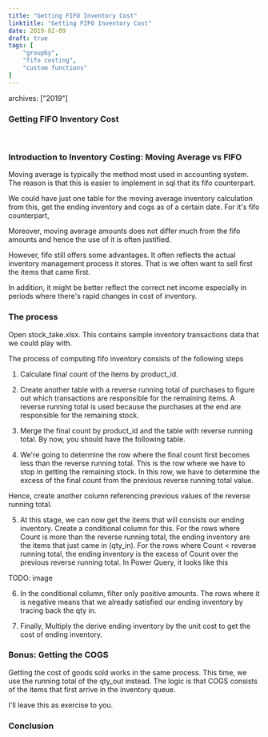 ```yaml
---
title: "Getting FIFO Inventory Cost"
linktitle: "Getting FIFO Inventory Cost"
date: 2019-02-09
draft: true
tags: [
    "groupby",
    "fifo costing",
    "custom functions"
]
---
```

archives: ["2019"]
### Getting FIFO Inventory Cost
<br>

### Introduction to Inventory Costing: Moving Average vs FIFO
Moving average is typically the method most used in accounting system. The reason is that this is easier to implement in sql that its fifo counterpart.

We could have just one table for the moving average inventory calculation from this, get the ending inventory and cogs as of a certain date. For it's fifo counterpart, 

Moreover, moving average amounts does not differ much from the fifo amounts and hence the use of it is often justified.


However, fifo still offers some advantages. It often reflects the actual inventory management process it stores. That is we often want to sell first the items that came first.

In addition, it might be better reflect the correct net income especially in periods where there's rapid changes in cost of inventory.


### The process
Open stock_take.xlsx. This contains sample inventory transactions data that we could play with.

The process of computing fifo inventory consists of the following steps
1. Calculate final count of the items by product_id. 

2. Create another table with a reverse running total of purchases to figure out which transactions are responsible for the remaining items. A reverse running total is used because the purchases at the end are responsible for the remaining stock.

3. Merge the final count by product_id and the table with reverse running total. By now, you should have the following table.

4. We're going to determine the row where the final count first becomes less than the reverse running total. This is the row where we have to stop in getting the remaining stock. In this row, we have to determine the excess of the final count from the previous reverse running total value.

Hence, create another column referencing previous values of the reverse running total.

5. At this stage, we can now get the items that will consists our ending inventory. Create a conditional column for this. For the rows where Count is more than the reverse running total, the ending inventory are the items that just came in (qty_in). For the rows where Count < reverse running total, the ending inventory is the excess of Count over the previous reverse running total. In Power Query, it looks like this

TODO: image

6. In the conditional column, filter only positive amounts. The rows where it is negative means that we already satisfied our ending inventory by tracing back the qty in. 

7. Finally, Multiply the derive ending inventory by the unit cost to get the cost of ending inventory.

### Bonus: Getting the COGS
Getting the cost of goods sold works in the same process. This time, we use the running total of the qty_out instead. The logic is that COGS consists of the items that first arrive in the inventory queue.

I'll leave this as exercise to you.

### Conclusion